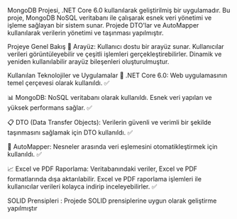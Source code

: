 MongoDB Projesi, .NET Core 6.0 kullanılarak geliştirilmiş bir uygulamadır. Bu proje, MongoDB NoSQL veritabanı ile çalışarak esnek veri yönetimi ve işleme sağlayan bir sistem sunar. Projede DTO'lar ve AutoMapper kullanılarak verilerin yönetimi ve taşınması yapılmıştır.

Projeye Genel Bakış
👤 Arayüz: Kullanıcı dostu bir arayüz sunar. Kullanıcılar verileri görüntüleyebilir ve çeşitli işlemleri gerçekleştirebilirler. Dinamik ve yeniden kullanılabilir arayüz bileşenleri oluşturulmuştur.

Kullanılan Teknolojiler ve Uygulamalar
🤖 .NET Core 6.0: Web uygulamasının temel çerçevesi olarak kullanıldı. ✅

📊 MongoDB: NoSQL veritabanı olarak kullanıldı. Esnek veri yapıları ve yüksek performans sağlar. ✅

📋 DTO (Data Transfer Objects): Verilerin güvenli ve verimli bir şekilde taşınmasını sağlamak için DTO kullanıldı. ✅

🔄 AutoMapper: Nesneler arasında veri eşlemesini otomatikleştirmek için kullanıldı. ✅

📈 Excel ve PDF Raporlama: Veritabanındaki veriler, Excel ve PDF formatlarında dışa aktarılabilir. Excel ve PDF raporlama işlemleri ile kullanıcılar verileri kolayca indirip inceleyebilirler. ✅

SOLID Prensipleri : Projede SOLID prensiplerine uygun olarak geliştirme yapılmıştır

